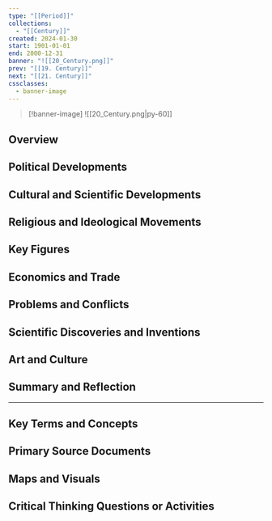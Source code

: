 ```yaml
---
type: "[[Period]]"
collections:
  - "[[Century]]"
created: 2024-01-30
start: 1901-01-01
end: 2000-12-31
banner: "![[20_Century.png]]"
prev: "[[19. Century]]"
next: "[[21. Century]]"
cssclasses:
  - banner-image
---
```

>[!banner-image] ![[20_Century.png|py-60]]
>
## Overview
## Political Developments
## Cultural and Scientific Developments
## Religious and Ideological Movements
## Key Figures
## Economics and Trade
## Problems and Conflicts
## Scientific Discoveries and Inventions
## Art and Culture
## Summary and Reflection
---
## Key Terms and Concepts
## Primary Source Documents
## Maps and Visuals
## Critical Thinking Questions or Activities


